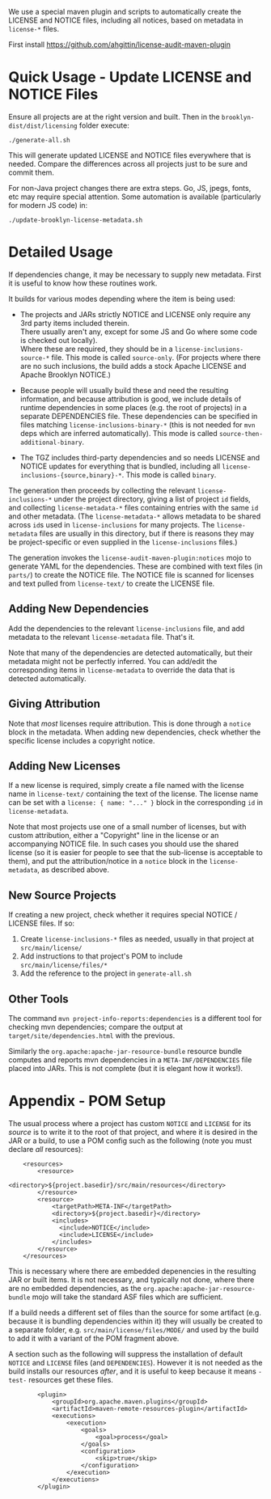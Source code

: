 
We use a special maven plugin and scripts to automatically create the LICENSE and NOTICE
files, including all notices, based on metadata in `license-*` files.

First install  https://github.com/ahgittin/license-audit-maven-plugin


# Quick Usage - Update LICENSE and NOTICE Files

Ensure all projects are at the right version and built.
Then in the `brooklyn-dist/dist/licensing` folder execute:

    ./generate-all.sh

This will generate updated LICENSE and NOTICE files everywhere that is needed. 
Compare the differences across all projects just to be sure and commit them.

For non-Java project changes there are extra steps.  Go, JS, jpegs, fonts, etc may require
special attention.  Some automation is available (particularly for modern JS code) in:

    ./update-brooklyn-license-metadata.sh


# Detailed Usage

If dependencies change, it may be necessary to supply new metadata.
First it is useful to know how these routines work.

It builds for various modes depending where the item is being used:

* The projects and JARs strictly NOTICE and LICENSE only require any 3rd party items included therein.  
  There usually aren't any, except for some JS and Go where some code is checked out locally).  
  Where these are required, they should be in a `license-inclusions-source-*` file.
  This mode is called `source-only`. (For projects where there are no such inclusions,
  the build adds a stock Apache LICENSE and Apache Brooklyn NOTICE.)
  
* Because people will usually build these and need the resulting information, and
  because attribution is good, we include details of runtime dependencies in some places
  (e.g. the root of projects) in a separate DEPENDENCIES file. These dependencies can 
  be specified in files matching `license-inclusions-binary-*` (this is not needed for `mvn` 
  deps which are inferred automatically). This mode is called `source-then-additional-binary`.

* The TGZ includes third-party dependencies and so needs LICENSE and NOTICE updates
  for everything that is bundled, including all `license-inclusions-{source,binary}-*`. 
  This mode is called `binary`.

The generation then proceeds by collecting the relevant `license-inclusions-*` under the project
directory, giving a list of project `id` fields, and collecting `license-metadata-*` files containing 
entries with the same `id` and other metadata. (The `license-metadata-*` allows metadata to be shared
across `id`s used in `license-inclusions` for many projects. The `license-metadata` files are usually 
in this directory, but if there is reasons they may be project-specific or even supplied in the
`license-inclusions` files.)

The generation invokes the `license-audit-maven-plugin:notices` mojo to generate YAML
for the dependencies. These are combined with text files (in `parts/`) to create the NOTICE file.
The NOTICE file is scanned for licenses and text pulled from `license-text/` to create the LICENSE file.

## Adding New Dependencies

Add the dependencies to the relevant `license-inclusions` file, and
add metadata to the relevant `license-metadata` file.  That's it.

Note that many of the dependencies are detected automatically, but their metadata might
not be perfectly inferred.  You can add/edit the corresponding items in `license-metadata`
to override the data that is detected automatically.

## Giving Attribution

Note that _most_ licenses require attribution. This is done through a `notice` block in the metadata.
When adding new dependencies, check whether the specific license includes a copyright notice.

## Adding New Licenses

If a new license is required, simply create a file named with the license name in `license-text/` 
containing the text of the license.  The license name can be set with a `license: { name: "..." }`
block in the corresponding `id` in `license-metadata`.

Note that most projects use one of a small number of licenses, but with custom attribution,
either a "Copyright" line in the license or an accompanying NOTICE file. In such cases you
should use the shared license (so it is easier for people to see that the sub-license is
acceptable to them), and put the attribution/notice in a `notice` block in the `license-metadata`,
as described above.

## New Source Projects

If creating a new project, check whether it requires special NOTICE / LICENSE files.
If so:

1. Create `license-inclusions-*` files as needed, usually in that project at `src/main/license/`
2. Add instructions to that project's POM to include `src/main/license/files/*`
3. Add the reference to the project in `generate-all.sh` 


## Other Tools

The command `mvn project-info-reports:dependencies` is a different tool for checking mvn dependencies;
compare the output at `target/site/dependencies.html` with the previous.

Similarly the `org.apache:apache-jar-resource-bundle` resource bundle computes and reports mvn dependencies
in a `META-INF/DEPENDENCIES` file placed into JARs.  This is not complete (but it is elegant how it works!). 


# Appendix - POM Setup

The usual process where a project has custom `NOTICE` and `LICENSE` for its _source_
is to write it to the root of that project, and where it is desired in the JAR or a build,
to use a POM config such as the following (note you must declare _all_ resources):

        <resources>
            <resource>
                <directory>${project.basedir}/src/main/resources</directory>
            </resource>
            <resource>
                <targetPath>META-INF</targetPath>
                <directory>${project.basedir}</directory>
                <includes>
                  <include>NOTICE</include>
                  <include>LICENSE</include>
                </includes>
            </resource>
        </resources>

This is necessary where there are embedded depenencies in the resulting JAR or built items.
It is not necessary, and typically not done, where there are no embedded dependencies, as the
`org.apache:apache-jar-resource-bundle` mojo will take the standard ASF files which are sufficient.

If a build needs a different set of files than the source for some artifact (e.g. because it is bundling
dependencies within it) they will usually be created to a separate folder, e.g. `src/main/license/files/MODE/`
and used by the build to add it with a variant of the POM fragment above.

A section such as the following will suppress the installation of default `NOTICE` and `LICENSE` files
(and `DEPENDENCIES`).  However it is not needed as the build installs our resources _after_, and it is
useful to keep because it means `-test-` resources get these files.

            <plugin>
                <groupId>org.apache.maven.plugins</groupId>
                <artifactId>maven-remote-resources-plugin</artifactId>
                <executions>
                    <execution>
                        <goals>
                            <goal>process</goal>
                        </goals>
                        <configuration>
                            <skip>true</skip>
                        </configuration>
                    </execution>
                </executions>
            </plugin>

